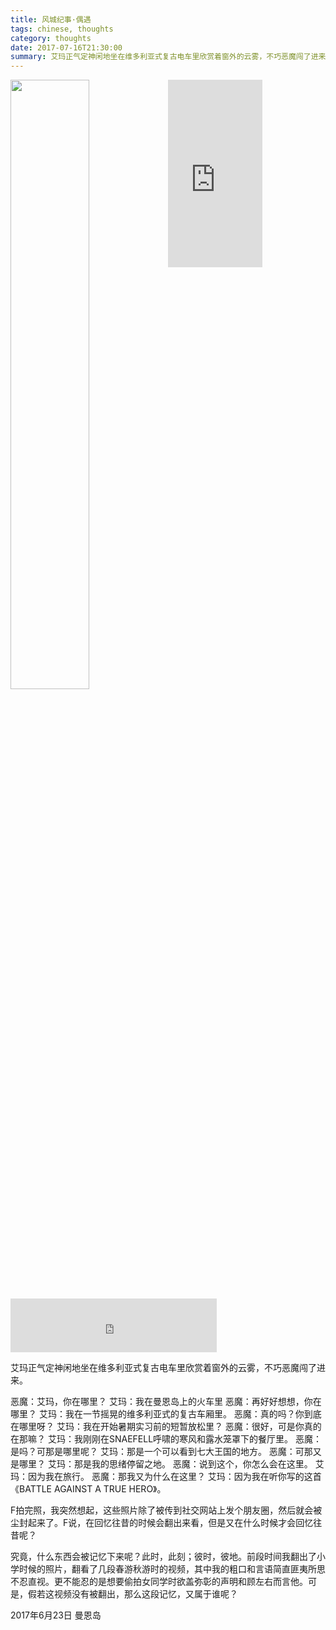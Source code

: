 ```yaml
---
title: 风城纪事·偶遇
tags: chinese, thoughts
category: thoughts
date: 2017-07-16T21:30:00
summary: 艾玛正气定神闲地坐在维多利亚式复古电车里欣赏着窗外的云雾，不巧恶魔闯了进来。
---
```



<div height="200">	
<img src="{{< myBase >}}/static/wp-content/uploads/2017/07/doodles1-1024x703.jpg" alt="" style="float:left; max-height: 100%; width:50%;" class="alignnone size-large wp-image-975" />
<iframe width="30%"  height="300" scrolling="no" frameborder="no" src="https://w.soundcloud.com/player/?url=https%3A//api.soundcloud.com/tracks/226899942&amp;color=ff5500&amp;auto_play=false&amp;hide_related=false&amp;show_comments=true&amp;show_user=true&amp;show_reposts=false"></iframe>
</div>

<br/>
<!--more-->

<iframe frameborder="no" border="0" marginwidth="0" marginheight="0" width=330 height=86 src="http://music.163.com/outchain/player?type=2&id=39227637&auto=1&height=66"></iframe>

艾玛正气定神闲地坐在维多利亚式复古电车里欣赏着窗外的云雾，不巧恶魔闯了进来。

恶魔：艾玛，你在哪里？
艾玛：我在曼恩岛上的火车里
恶魔：再好好想想，你在哪里？
艾玛：我在一节摇晃的维多利亚式的复古车厢里。
恶魔：真的吗？你到底在哪里呀？<!--more-->
艾玛：我在开始暑期实习前的短暂放松里？
恶魔：很好，可是你真的在那嘛？
艾玛：我刚刚在SNAEFELL呼啸的寒风和露水笼罩下的餐厅里。
恶魔：是吗？可那是哪里呢？
艾玛：那是一个可以看到七大王国的地方。
恶魔：可那又是哪里？
艾玛：那是我的思绪停留之地。
恶魔：说到这个，你怎么会在这里。
艾玛：因为我在旅行。
恶魔：那我又为什么在这里？
艾玛：因为我在听你写的这首《BATTLE AGAINST A TRUE HERO》。

F拍完照，我突然想起，这些照片除了被传到社交网站上发个朋友圈，然后就会被尘封起来了。F说，在回忆往昔的时候会翻出来看，但是又在什么时候才会回忆往昔呢？

究竟，什么东西会被记忆下来呢？此时，此刻；彼时，彼地。前段时间我翻出了小学时候的照片，翻看了几段春游秋游时的视频，其中我的粗口和言语简直匪夷所思不忍直视。更不能忍的是想要偷拍女同学时欲盖弥彰的声明和顾左右而言他。可是，假若这视频没有被翻出，那么这段记忆，又属于谁呢？

2017年6月23日
曼恩岛